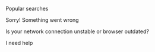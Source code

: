 
Popular searches


Sorry! Something went wrong


Is your network connection unstable or browser outdated?


I need help

